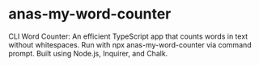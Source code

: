 # anas-my-word-counter
CLI Word Counter: An efficient TypeScript app that counts words in text without whitespaces. Run with npx anas-my-word-counter via command prompt. Built using Node.js, Inquirer, and Chalk.
